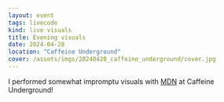```yaml
---
layout: event
tags: livecode
kind: live visuals
title: Evening visuals
date: 2024-04-28
location: "Caffeine Underground"
cover: /assets/imgs/20240428_caffeine_underground/cover.jpg
---
```


I performed somewhat impromptu visuals with [MDN](http://mdn-bio.glitch.me) at Caffeine Underground!